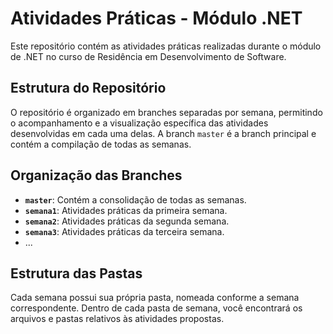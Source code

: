 # Atividades Práticas - Módulo .NET

Este repositório contém as atividades práticas realizadas durante o módulo de .NET no curso de Residência em Desenvolvimento de Software.

## Estrutura do Repositório

O repositório é organizado em branches separadas por semana, permitindo o acompanhamento e a visualização específica das atividades desenvolvidas em cada uma delas. A branch `master` é a branch principal e contém a compilação de todas as semanas.

## Organização das Branches

- **`master`**: Contém a consolidação de todas as semanas.
- **`semana1`**: Atividades práticas da primeira semana.
- **`semana2`**: Atividades práticas da segunda semana.
- **`semana3`**: Atividades práticas da terceira semana.
- ...

## Estrutura das Pastas

Cada semana possui sua própria pasta, nomeada conforme a semana correspondente. Dentro de cada pasta de semana, você encontrará os arquivos e pastas relativos às atividades propostas.

